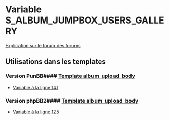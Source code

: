 # Variable S_ALBUM_JUMPBOX_USERS_GALLERY
[Explication sur le forum des forums](http://forum.forumactif.com/t294113-listing-des-variables#S_ALBUM_JUMPBOX_USERS_GALLERY)
## Utilisations dans les templates
### Version PunBB#### [Template album_upload_body](punbb/album_upload_body.md)
* [Variable à la ligne 141](../punbb/album_upload_body.tpl#L141)
### Version phpBB2#### [Template album_upload_body](subsilver/album_upload_body.md)
* [Variable à la ligne 125](../subsilver/album_upload_body.tpl#L125)
